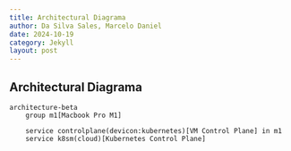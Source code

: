 ```yaml
---
title: Architectural Diagrama
author: Da Silva Sales, Marcelo Daniel
date: 2024-10-19
category: Jekyll
layout: post
---
```

## Architectural Diagrama
```mermaid
architecture-beta
    group m1[Macbook Pro M1]
    
    service controlplane(devicon:kubernetes)[VM Control Plane] in m1
    service k8sm(cloud)[Kubernetes Control Plane] 

```